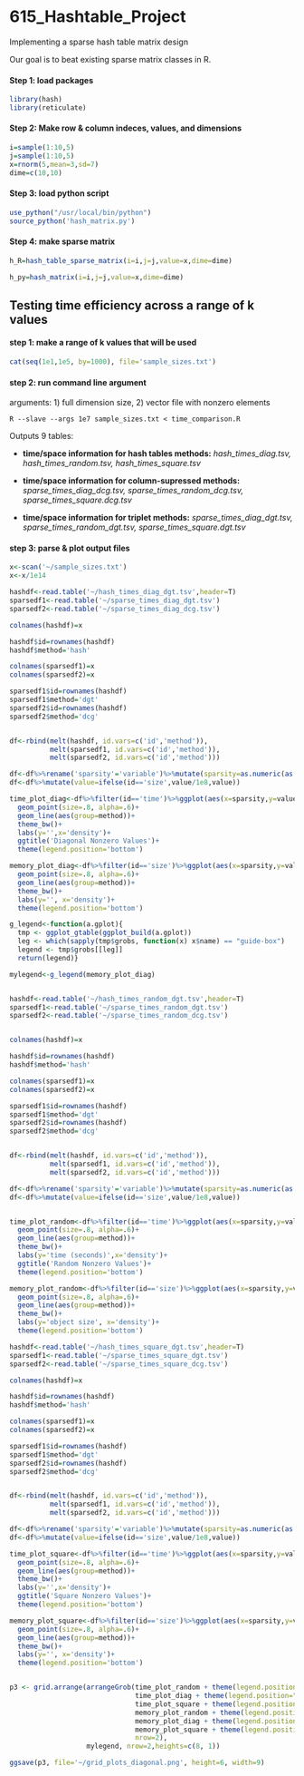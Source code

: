 # 615_Hashtable_Project
Implementing a sparse hash table matrix design

Our goal is to beat existing sparse matrix classes in R.
#### Step 1: load packages
```R
library(hash)
library(reticulate)
```

#### Step 2: Make row & column indeces, values, and dimensions
```R
i=sample(1:10,5)
j=sample(1:10,5)
x=rnorm(5,mean=3,sd=7)
dime=c(10,10)
```

#### Step 3: load python script
```R
use_python("/usr/local/bin/python")
source_python('hash_matrix.py')
```


#### Step 4: make sparse matrix
```R
h_R=hash_table_sparse_matrix(i=i,j=j,value=x,dime=dime)

h_py=hash_matrix(i=i,j=j,value=x,dime=dime)
```

## Testing time efficiency across a range of k values

#### step 1: make a range of k values that will be used 
```R
cat(seq(1e1,1e5, by=1000), file='sample_sizes.txt')
```

#### step 2: run command line argument
arguments: 1) full dimension size, 2) vector file with nonzero elements
```console
R --slave --args 1e7 sample_sizes.txt < time_comparison.R
```

Outputs 9 tables: 

- **time/space information for hash tables methods:** *hash_times_diag.tsv, hash_times_random.tsv, hash_times_square.tsv*


- **time/space information for column-supressed methods:** *sparse_times_diag_dcg.tsv, sparse_times_random_dcg.tsv, sparse_times_square.dcg.tsv*

- **time/space information for triplet methods:** *sparse_times_diag_dgt.tsv, sparse_times_random_dgt.tsv, sparse_times_square.dgt.tsv*


#### step 3: parse & plot output files
```R
x<-scan('~/sample_sizes.txt')
x<-x/1e14

hashdf<-read.table('~/hash_times_diag_dgt.tsv',header=T)
sparsedf1<-read.table('~/sparse_times_diag_dgt.tsv')
sparsedf2<-read.table('~/sparse_times_diag_dcg.tsv')

colnames(hashdf)=x

hashdf$id=rownames(hashdf)
hashdf$method='hash'

colnames(sparsedf1)=x
colnames(sparsedf2)=x

sparsedf1$id=rownames(hashdf)
sparsedf1$method='dgt'
sparsedf2$id=rownames(hashdf)
sparsedf2$method='dcg'


df<-rbind(melt(hashdf, id.vars=c('id','method')), 
          melt(sparsedf1, id.vars=c('id','method')),
          melt(sparsedf2, id.vars=c('id','method')))

df<-df%>%rename('sparsity'='variable')%>%mutate(sparsity=as.numeric(as.character(sparsity)))
df<-df%>%mutate(value=ifelse(id=='size',value/1e8,value))

time_plot_diag<-df%>%filter(id=='time')%>%ggplot(aes(x=sparsity,y=value,color=method))+
  geom_point(size=.8, alpha=.6)+
  geom_line(aes(group=method))+
  theme_bw()+
  labs(y='',x='density')+
  ggtitle('Diagonal Nonzero Values')+
  theme(legend.position='bottom')

memory_plot_diag<-df%>%filter(id=='size')%>%ggplot(aes(x=sparsity,y=value,color=method))+
  geom_point(size=.8, alpha=.6)+
  geom_line(aes(group=method))+
  theme_bw()+
  labs(y='', x='density')+
  theme(legend.position='bottom')

g_legend<-function(a.gplot){
  tmp <- ggplot_gtable(ggplot_build(a.gplot))
  leg <- which(sapply(tmp$grobs, function(x) x$name) == "guide-box")
  legend <- tmp$grobs[[leg]]
  return(legend)}

mylegend<-g_legend(memory_plot_diag)


hashdf<-read.table('~/hash_times_random_dgt.tsv',header=T)
sparsedf1<-read.table('~/sparse_times_random_dgt.tsv')
sparsedf2<-read.table('~/sparse_times_random_dcg.tsv')


colnames(hashdf)=x

hashdf$id=rownames(hashdf)
hashdf$method='hash'

colnames(sparsedf1)=x
colnames(sparsedf2)=x

sparsedf1$id=rownames(hashdf)
sparsedf1$method='dgt'
sparsedf2$id=rownames(hashdf)
sparsedf2$method='dcg'


df<-rbind(melt(hashdf, id.vars=c('id','method')), 
          melt(sparsedf1, id.vars=c('id','method')),
          melt(sparsedf2, id.vars=c('id','method')))

df<-df%>%rename('sparsity'='variable')%>%mutate(sparsity=as.numeric(as.character(sparsity)))
df<-df%>%mutate(value=ifelse(id=='size',value/1e8,value))


time_plot_random<-df%>%filter(id=='time')%>%ggplot(aes(x=sparsity,y=value,color=method))+
  geom_point(size=.8, alpha=.6)+
  geom_line(aes(group=method))+
  theme_bw()+
  labs(y='time (seconds)',x='density')+
  ggtitle('Random Nonzero Values')+
  theme(legend.position='bottom')

memory_plot_random<-df%>%filter(id=='size')%>%ggplot(aes(x=sparsity,y=value,color=method))+
  geom_point(size=.8, alpha=.6)+
  geom_line(aes(group=method))+
  theme_bw()+
  labs(y='object size', x='density')+
  theme(legend.position='bottom')

hashdf<-read.table('~/hash_times_square_dgt.tsv',header=T)
sparsedf1<-read.table('~/sparse_times_square_dgt.tsv')
sparsedf2<-read.table('~/sparse_times_square_dcg.tsv')

colnames(hashdf)=x

hashdf$id=rownames(hashdf)
hashdf$method='hash'

colnames(sparsedf1)=x
colnames(sparsedf2)=x

sparsedf1$id=rownames(hashdf)
sparsedf1$method='dgt'
sparsedf2$id=rownames(hashdf)
sparsedf2$method='dcg'


df<-rbind(melt(hashdf, id.vars=c('id','method')), 
          melt(sparsedf1, id.vars=c('id','method')),
          melt(sparsedf2, id.vars=c('id','method')))

df<-df%>%rename('sparsity'='variable')%>%mutate(sparsity=as.numeric(as.character(sparsity)))
df<-df%>%mutate(value=ifelse(id=='size',value/1e8,value))

time_plot_square<-df%>%filter(id=='time')%>%ggplot(aes(x=sparsity,y=value,color=method))+
  geom_point(size=.8, alpha=.6)+
  geom_line(aes(group=method))+
  theme_bw()+
  labs(y='',x='density')+
  ggtitle('Square Nonzero Values')+
  theme(legend.position='bottom')

memory_plot_square<-df%>%filter(id=='size')%>%ggplot(aes(x=sparsity,y=value,color=method))+
  geom_point(size=.8, alpha=.6)+
  geom_line(aes(group=method))+
  theme_bw()+
  labs(y='', x='density')+
  theme(legend.position='bottom')


p3 <- grid.arrange(arrangeGrob(time_plot_random + theme(legend.position="none"),
                               time_plot_diag + theme(legend.position="none"),
                               time_plot_square + theme(legend.position="none"),
                               memory_plot_random + theme(legend.position="none"),
                               memory_plot_diag + theme(legend.position="none"),
                               memory_plot_square + theme(legend.position="none"),
                               nrow=2),
                   mylegend, nrow=2,heights=c(8, 1))

ggsave(p3, file='~/grid_plots_diagonal.png', height=6, width=9)
```
